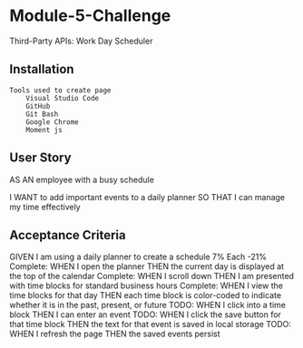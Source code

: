 # Module-5-Challenge

Third-Party APIs: Work Day Scheduler

## Installation

    Tools used to create page
        Visual Studio Code
        GitHub
        Git Bash
        Google Chrome
        Moment js

## User Story

AS AN employee with a busy schedule

I WANT to add important events to a daily planner
SO THAT I can manage my time effectively

## Acceptance Criteria 
GIVEN I am using a daily planner to create a schedule
    7% Each -21%
    Complete: 
    WHEN I open the planner
    THEN the current day is displayed at the top of the calendar
    Complete:
    WHEN I scroll down
    THEN I am presented with time blocks for standard business hours
    Complete:
    WHEN I view the time blocks for that day
    THEN each time block is color-coded to indicate whether it is in the past, present, or future
    TODO:
    WHEN I click into a time block
    THEN I can enter an event
    TODO:
    WHEN I click the save button for that time block
    THEN the text for that event is saved in local storage
    TODO:
    WHEN I refresh the page
    THEN the saved events persist